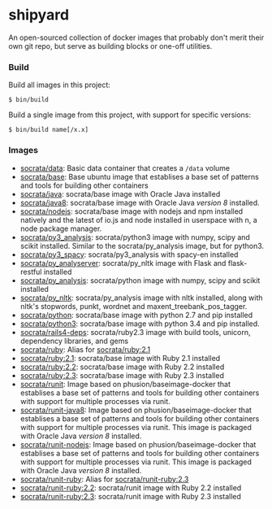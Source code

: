 shipyard
========

An open-sourced collection of docker images that probably don't merit their own git repo, but serve as building blocks or one-off utilities.

### Build

Build all images in this project:

    $ bin/build

Build a single image from this project, with support for specific versions:

    $ bin/build name[/x.x]

### Images

- [socrata/data](data): Basic data container that creates a `/data` volume
- [socrata/base](base): Base ubuntu image that establises a base set of patterns and tools for building other containers
- [socrata/java](java): socrata/base image with Oracle Java installed
- [socrata/java8](java8): socrata/base image with Oracle Java *version 8* installed.
- [socrata/nodejs](nodejs): socrata/base image with nodejs and npm installed natively and the latest of io.js and node installed in userspace with n, a node package manager.
- [socrata/py3_analysis](py3_analysis): socrata/python3 image with numpy, scipy and scikit installed. Similar to the socrata/py_analysis image, but for python3.
- [socrata/py3_spacy](py3_spacy): socrata/py3_analysis with spacy-en installed
- [socrata/py_analyserver](py_analyserver): socrata/py_nltk image with Flask and flask-restful installed
- [socrata/py_analysis](py_analysis): socrata/python image with numpy, scipy and scikit installed
- [socrata/py_nltk](py_nltk): socrata/py_analysis image with nltk installed, along with nltk's stopwords, punkt, wordnet and maxent_treebank_pos_tagger.
- [socrata/python](python): socrata/base image with python 2.7 and pip installed
- [socrata/python3](python3): socrata/base image with python 3.4 and pip installed.
- [socrata/rails4-deps](rails4-deps): socrata/ruby2.3 image with build tools, unicorn, dependency libraries, and gems
- [socrata/ruby](ruby): Alias for [socrata/ruby:2.1](ruby/2.1)
- [socrata/ruby:2.1](ruby/2.1): socrata/base image with Ruby 2.1 installed
- [socrata/ruby:2.2](ruby/2.2): socrata/base image with Ruby 2.2 installed
- [socrata/ruby:2.3](ruby/2.3): socrata/base image with Ruby 2.3 installed
- [socrata/runit](runit): Image based on phusion/baseimage-docker that establises a base set of patterns and tools for building other containers with support for multiple processes via runit.
- [socrata/runit-java8](runit-java8): Image based on phusion/baseimage-docker that establises a base set of patterns and tools for building other containers with support for multiple processes via runit. This image is packaged with Oracle Java *version 8* installed.
- [socrata/runit-nodejs](runit-nodejs): Image based on phusion/baseimage-docker that establises a base set of patterns and tools for building other containers with support for multiple processes via runit. This image is packaged with Oracle Java *version 8* installed.
- [socrata/runit-ruby](runit-ruby): Alias for [socrata/runit-ruby:2.3](runit-ruby/2.3)
- [socrata/runit-ruby:2.2](runit-ruby/2.2): socrata/runit image with Ruby 2.2 installed
- [socrata/runit-ruby:2.3](runit-ruby/2.3): socrata/runit image with Ruby 2.3 installed

